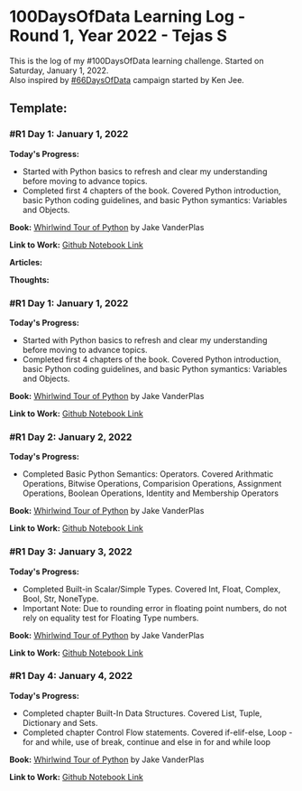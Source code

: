 # 100DaysOfData Learning Log - Round 1, Year 2022 - Tejas S

This is the log of my #100DaysOfData learning challenge. Started on Saturday, January 1, 2022.   
Also inspired by [#66DaysOfData](https://www.66daysofdata.com/) campaign started by Ken Jee.

## Template:

### #R1 Day 1: January 1, 2022

**Today's Progress:** 
- Started with Python basics to refresh and clear my understanding before moving to advance topics.
- Completed first 4 chapters of the book. Covered Python introduction, basic Python coding guidelines, and basic Python symantics: Variables and Objects.

**Book:** [Whirlwind Tour of Python](https://nbviewer.jupyter.org/github/jakevdp/WhirlwindTourOfPython/blob/master/Index.ipynb) by Jake VanderPlas

**Link to Work:** [Github Notebook Link](https://github.com/tejas153/Whirlwind_Tour_of_Python/blob/master/The_Whirlwind_Tour_of_Python.ipynb)

**Articles:**

**Thoughts:**

### #R1 Day 1: January 1, 2022

**Today's Progress:** 
- Started with Python basics to refresh and clear my understanding before moving to advance topics.
- Completed first 4 chapters of the book. Covered Python introduction, basic Python coding guidelines, and basic Python symantics: Variables and Objects.

**Book:** [Whirlwind Tour of Python](https://nbviewer.jupyter.org/github/jakevdp/WhirlwindTourOfPython/blob/master/Index.ipynb) by Jake VanderPlas

**Link to Work:** [Github Notebook Link](https://github.com/tejas153/Whirlwind_Tour_of_Python/blob/master/The_Whirlwind_Tour_of_Python.ipynb)

### #R1 Day 2: January 2, 2022

**Today's Progress:** 
- Completed Basic Python Semantics: Operators. Covered Arithmatic Operations, Bitwise Operations, Comparision Operations, Assignment Operations, Boolean Operations, Identity and Membership Operators 

**Book:** [Whirlwind Tour of Python](https://nbviewer.jupyter.org/github/jakevdp/WhirlwindTourOfPython/blob/master/Index.ipynb) by Jake VanderPlas

**Link to Work:** [Github Notebook Link](https://github.com/tejas153/Whirlwind_Tour_of_Python/blob/master/The_Whirlwind_Tour_of_Python.ipynb)

### #R1 Day 3: January 3, 2022

**Today's Progress:** 
- Completed Built-in Scalar/Simple Types. Covered Int, Float, Complex, Bool, Str, NoneType.
- Important Note: Due to rounding error in floating point numbers, do not rely on equality test for Floating Type numbers. 

**Book:** [Whirlwind Tour of Python](https://nbviewer.jupyter.org/github/jakevdp/WhirlwindTourOfPython/blob/master/Index.ipynb) by Jake VanderPlas

**Link to Work:** [Github Notebook Link](https://github.com/tejas153/Whirlwind_Tour_of_Python/blob/master/The_Whirlwind_Tour_of_Python.ipynb)

### #R1 Day 4: January 4, 2022

**Today's Progress:** 
- Completed chapter Built-In Data Structures. Covered List, Tuple, Dictionary and Sets. 
- Completed chapter Control Flow statements. Covered if-elif-else, Loop - for and while, use of break, continue and else in for and while loop

**Book:** [Whirlwind Tour of Python](https://nbviewer.jupyter.org/github/jakevdp/WhirlwindTourOfPython/blob/master/Index.ipynb) by Jake VanderPlas

**Link to Work:** [Github Notebook Link](https://github.com/tejas153/Whirlwind_Tour_of_Python/blob/master/The_Whirlwind_Tour_of_Python.ipynb)